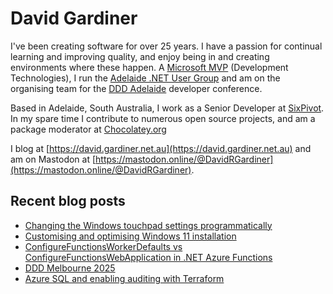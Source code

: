 # David Gardiner

I've been creating software for over 25 years. I have a passion for continual learning and improving quality, and enjoy being in and creating environments where these happen. A [Microsoft MVP](https://mvp.microsoft.com/en-us/PublicProfile/5001655) (Development Technologies), I run the [Adelaide .NET User Group](https://www.adnug.net) and am on the organising team for the [DDD Adelaide](https://www.dddadelaide.com) developer conference.

Based in Adelaide, South Australia, I work as a Senior Developer at [SixPivot](https://www.sixpivot.com.au). In my spare time I contribute to numerous open source projects, and am a package moderator at [Chocolatey.org](https://chocolatey.org)

I blog at [https://david.gardiner.net.au](https://david.gardiner.net.au) and am on Mastodon at [https://mastodon.online/@DavidRGardiner](https://mastodon.online/@DavidRGardiner).

## Recent blog posts

<!--START_SECTION:posts-->
* [Changing the Windows touchpad settings programmatically](https:&#x2F;&#x2F;david.gardiner.net.au&#x2F;2025&#x2F;04&#x2F;touchpad-settings.html)
* [Customising and optimising Windows 11 installation](https:&#x2F;&#x2F;david.gardiner.net.au&#x2F;2025&#x2F;04&#x2F;reinstalling-laptop.html)
* [ConfigureFunctionsWorkerDefaults vs ConfigureFunctionsWebApplication in .NET Azure Functions](https:&#x2F;&#x2F;david.gardiner.net.au&#x2F;2025&#x2F;04&#x2F;azure-function-isolated.html)
* [DDD Melbourne 2025](https:&#x2F;&#x2F;david.gardiner.net.au&#x2F;2025&#x2F;02&#x2F;ddd-melbourne.html)
* [Azure SQL and enabling auditing with Terraform](https:&#x2F;&#x2F;david.gardiner.net.au&#x2F;2025&#x2F;02&#x2F;azure-sql-auditing.html)
<!--END_SECTION:posts-->
